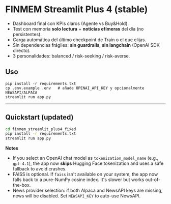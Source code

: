 # FINMEM Streamlit Plus 4 (stable)
- Dashboard final con KPIs claros (Agente vs Buy&Hold).
- Test con memoria **solo lectura** + **noticias efímeras** del día (no persistentes).
- Carga automática del último checkpoint de Train o el que elijas.
- Sin dependencias frágiles: **sin guardrails**, **sin langchain** (OpenAI SDK directo).
- 3 personalidades: balanced / risk-seeking / risk-averse.

## Uso
```
pip install -r requirements.txt
cp .env.example .env   # añade OPENAI_API_KEY y opcionalmente NEWSAPI/ALPACA
streamlit run app.py
```


---

## Quickstart (updated)

```bash
cd finmem_streamlit_plus4_fixed
pip install -r requirements.txt
streamlit run app.py
```

**Notes**

- If you select an OpenAI chat model as `tokenization_model_name` (e.g., `gpt-4.1`), the app now **skips** Hugging Face tokenization and uses a safe fallback to avoid crashes.
- FAISS is optional. If `faiss` isn't available on your system, the app now falls back to a pure-NumPy cosine index. It's slower but works out-of-the-box.
- News provider selection: if both Alpaca and NewsAPI keys are missing, news will be disabled. Set `NEWSAPI_KEY` to auto-use NewsAPI.